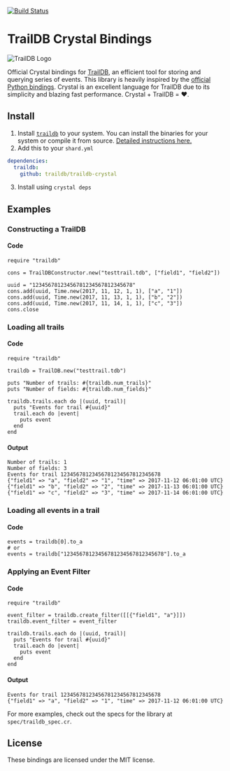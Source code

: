 [![Build Status](https://travis-ci.org/traildb/traildb-crystal.svg?branch=master)](https://travis-ci.org/traildb/traildb-crystal)

# TrailDB Crystal Bindings

![TrailDB Logo](http://traildb.io/images/traildb_logo_512.png)

Official Crystal bindings for [TrailDB](http://traildb.io/), an efficient tool for storing and querying series of events. 
This library is heavily inspired by the [official Python bindings](https://github.com/traildb/traildb-python).
Crystal is an excellent language for TrailDB due to its simplicity and blazing fast performance. Crystal + TrailDB = ❤️.

## Install

1. Install [`traildb`](https://github.com/traildb/traildb) to your system. You can install the binaries for your system or compile it from source. [Detailed instructions here.](https://github.com/traildb/traildb#installing-binaries)
2. Add this to your `shard.yml`
```yaml
dependencies:
  traildb:
    github: traildb/traildb-crystal
```
3. Install using `crystal deps`

## Examples

### Constructing a TrailDB

#### Code
```crystal
require "traildb"

cons = TrailDBConstructor.new("testtrail.tdb", ["field1", "field2"])

uuid = "12345678123456781234567812345678"
cons.add(uuid, Time.new(2017, 11, 12, 1, 1), ["a", "1"])
cons.add(uuid, Time.new(2017, 11, 13, 1, 1), ["b", "2"])
cons.add(uuid, Time.new(2017, 11, 14, 1, 1), ["c", "3"])
cons.close
```

### Loading all trails

#### Code

```crystal
require "traildb"

traildb = TrailDB.new("testtrail.tdb")

puts "Number of trails: #{traildb.num_trails}"
puts "Number of fields: #{traildb.num_fields}"

traildb.trails.each do |(uuid, trail)|
  puts "Events for trail #{uuid}"
  trail.each do |event|
    puts event
  end
end
```

#### Output
```
Number of trails: 1
Number of fields: 3
Events for trail 12345678123456781234567812345678
{"field1" => "a", "field2" => "1", "time" => 2017-11-12 06:01:00 UTC}
{"field1" => "b", "field2" => "2", "time" => 2017-11-13 06:01:00 UTC}
{"field1" => "c", "field2" => "3", "time" => 2017-11-14 06:01:00 UTC}
```

### Loading all events in a trail

#### Code

```crystal
events = traildb[0].to_a
# or
events = traildb["12345678123456781234567812345678"].to_a
```

### Applying an Event Filter

#### Code

```crystal
require "traildb"

event_filter = traildb.create_filter([[{"field1", "a"}]])
traildb.event_filter = event_filter

traildb.trails.each do |(uuid, trail)|
  puts "Events for trail #{uuid}"
  trail.each do |event|
    puts event
  end
end
```

#### Output
```
Events for trail 12345678123456781234567812345678
{"field1" => "a", "field2" => "1", "time" => 2017-11-12 06:01:00 UTC}
```

For more examples, check out the specs for the library at `spec/traildb_spec.cr`.

## License

These bindings are licensed under the MIT license.
